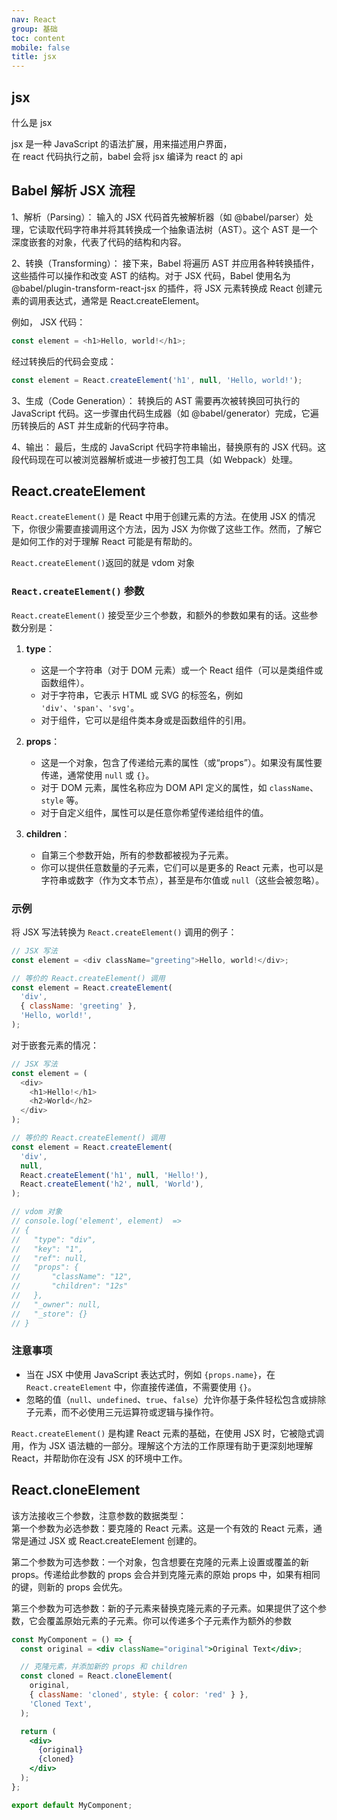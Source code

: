 ```yaml
---
nav: React
group: 基础
toc: content
mobile: false
title: jsx
---
```


## jsx

什么是 jsx

jsx 是一种 JavaScript 的语法扩展，用来描述用户界面，  
在 react 代码执行之前，babel 会将 jsx 编译为 react 的 api

## Babel 解析 JSX 流程

1、解析（Parsing）：
输入的 JSX 代码首先被解析器（如 @babel/parser）处理，它读取代码字符串并将其转换成一个抽象语法树（AST）。这个 AST 是一个深度嵌套的对象，代表了代码的结构和内容。

2、转换（Transforming）：
接下来，Babel 将遍历 AST 并应用各种转换插件，这些插件可以操作和改变 AST 的结构。对于 JSX 代码，Babel 使用名为 @babel/plugin-transform-react-jsx 的插件，将 JSX 元素转换成 React 创建元素的调用表达式，通常是 React.createElement。

例如， JSX 代码：

```js
const element = <h1>Hello, world!</h1>;
```

经过转换后的代码会变成：

```js
const element = React.createElement('h1', null, 'Hello, world!');
```

3、生成（Code Generation）：
转换后的 AST 需要再次被转换回可执行的 JavaScript 代码。这一步骤由代码生成器（如 @babel/generator）完成，它遍历转换后的 AST 并生成新的代码字符串。

4、输出：
最后，生成的 JavaScript 代码字符串输出，替换原有的 JSX 代码。这段代码现在可以被浏览器解析或进一步被打包工具（如 Webpack）处理。

## React.createElement

`React.createElement()` 是 React 中用于创建元素的方法。在使用 JSX 的情况下，你很少需要直接调用这个方法，因为 JSX 为你做了这些工作。然而，了解它是如何工作的对于理解 React 可能是有帮助的。

`React.createElement()`返回的就是 vdom 对象

### `React.createElement()` 参数

`React.createElement()` 接受至少三个参数，和额外的参数如果有的话。这些参数分别是：

1. **type**：

   - 这是一个字符串（对于 DOM 元素）或一个 React 组件（可以是类组件或函数组件）。
   - 对于字符串，它表示 HTML 或 SVG 的标签名，例如 `'div'`、`'span'`、`'svg'`。
   - 对于组件，它可以是组件类本身或是函数组件的引用。

2. **props**：

   - 这是一个对象，包含了传递给元素的属性（或“props”）。如果没有属性要传递，通常使用 `null` 或 `{}`。
   - 对于 DOM 元素，属性名称应为 DOM API 定义的属性，如 `className`、`style` 等。
   - 对于自定义组件，属性可以是任意你希望传递给组件的值。

3. **children**：
   - 自第三个参数开始，所有的参数都被视为子元素。
   - 你可以提供任意数量的子元素，它们可以是更多的 React 元素，也可以是字符串或数字（作为文本节点），甚至是布尔值或 `null`（这些会被忽略）。

### 示例

将 JSX 写法转换为 `React.createElement()` 调用的例子：

```js
// JSX 写法
const element = <div className="greeting">Hello, world!</div>;

// 等价的 React.createElement() 调用
const element = React.createElement(
  'div',
  { className: 'greeting' },
  'Hello, world!',
);
```

对于嵌套元素的情况：

```js
// JSX 写法
const element = (
  <div>
    <h1>Hello!</h1>
    <h2>World</h2>
  </div>
);

// 等价的 React.createElement() 调用
const element = React.createElement(
  'div',
  null,
  React.createElement('h1', null, 'Hello!'),
  React.createElement('h2', null, 'World'),
);

// vdom 对象
// console.log('element', element)  =>
// {
//   "type": "div",
//   "key": "1",
//   "ref": null,
//   "props": {
//       "className": "12",
//       "children": "12s"
//   },
//   "_owner": null,
//   "_store": {}
// }
```

### 注意事项

- 当在 JSX 中使用 JavaScript 表达式时，例如 `{props.name}`，在 `React.createElement` 中，你直接传递值，不需要使用 `{}`。
- 忽略的值（`null`、`undefined`、`true`、`false`）允许你基于条件轻松包含或排除子元素，而不必使用三元运算符或逻辑与操作符。

`React.createElement()` 是构建 React 元素的基础，在使用 JSX 时，它被隐式调用，作为 JSX 语法糖的一部分。理解这个方法的工作原理有助于更深刻地理解 React，并帮助你在没有 JSX 的环境中工作。

## React.cloneElement

该方法接收三个参数，注意参数的数据类型：  
第一个参数为必选参数：要克隆的 React 元素。这是一个有效的 React 元素，通常是通过 JSX 或 React.createElement 创建的。

第二个参数为可选参数：一个对象，包含想要在克隆的元素上设置或覆盖的新 props。传递给此参数的 props 会合并到克隆元素的原始 props 中，如果有相同的键，则新的 props 会优先。

第三个参数为可选参数：新的子元素来替换克隆元素的子元素。如果提供了这个参数，它会覆盖原始元素的子元素。你可以传递多个子元素作为额外的参数

```jsx
const MyComponent = () => {
  const original = <div className="original">Original Text</div>;

  // 克隆元素，并添加新的 props 和 children
  const cloned = React.cloneElement(
    original,
    { className: 'cloned', style: { color: 'red' } },
    'Cloned Text',
  );

  return (
    <div>
      {original}
      {cloned}
    </div>
  );
};

export default MyComponent;
```
